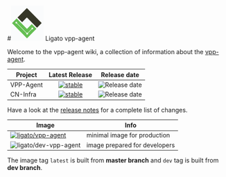 #![logo](img/ligato/ligato-dark.png) <span >Ligato vpp-agent</span>

Welcome to the vpp-agent wiki, a collection of information about the [vpp-agent](https://ligato.io/vpp-agent).

|Project|Latest Release|Release date|
|---|:---:|---|
|VPP-Agent|[![stable](https://img.shields.io/github/release/ligato/vpp-agent.svg?label=release&logo=github)](https://github.com/ligato/vpp-agent/releases/latest)|![Release date](https://img.shields.io/github/release-date/ligato/vpp-agent.svg?label=)|
|CN-Infra|[![stable](https://img.shields.io/github/release/ligato/cn-infra.svg?label=release&logo=github)](https://github.com/ligato/cn-infra/releases/latest)|![Release date](https://img.shields.io/github/release-date/ligato/cn-infra.svg?label=)|

Have a look at the [release notes](https://github.com/ligato/vpp-agent/blob/master/CHANGELOG.md) for a complete list of changes.

|Image|Info|
|---|---|
|[![ligato/vpp-agent](https://img.shields.io/badge/image-ligato/vpp--agent-blue.svg?logo=docker&logoColor=white)](https://cloud.docker.com/u/ligato/repository/docker/ligato/vpp-agent)|minimal image for production|
|![ligato/dev-vpp-agent](https://img.shields.io/badge/image-ligato/dev--vpp--agent-blue.svg?logo=docker&logoColor=white)|image prepared for developers|

The image tag `latest` is built from **master branch** and `dev` tag is built from **dev branch**.
